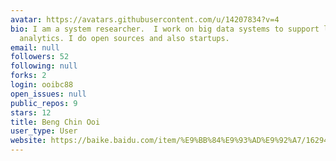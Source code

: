 ```yaml
---
avatar: https://avatars.githubusercontent.com/u/14207834?v=4
bio: I am a system researcher.  I work on big data systems to support large scale
  analytics. I do open sources and also startups.
email: null
followers: 52
following: null
forks: 2
login: ooibc88
open_issues: null
public_repos: 9
stars: 12
title: Beng Chin Ooi
user_type: User
website: https://baike.baidu.com/item/%E9%BB%84%E9%93%AD%E9%92%A7/1629489?fr=aladdin
---
```

